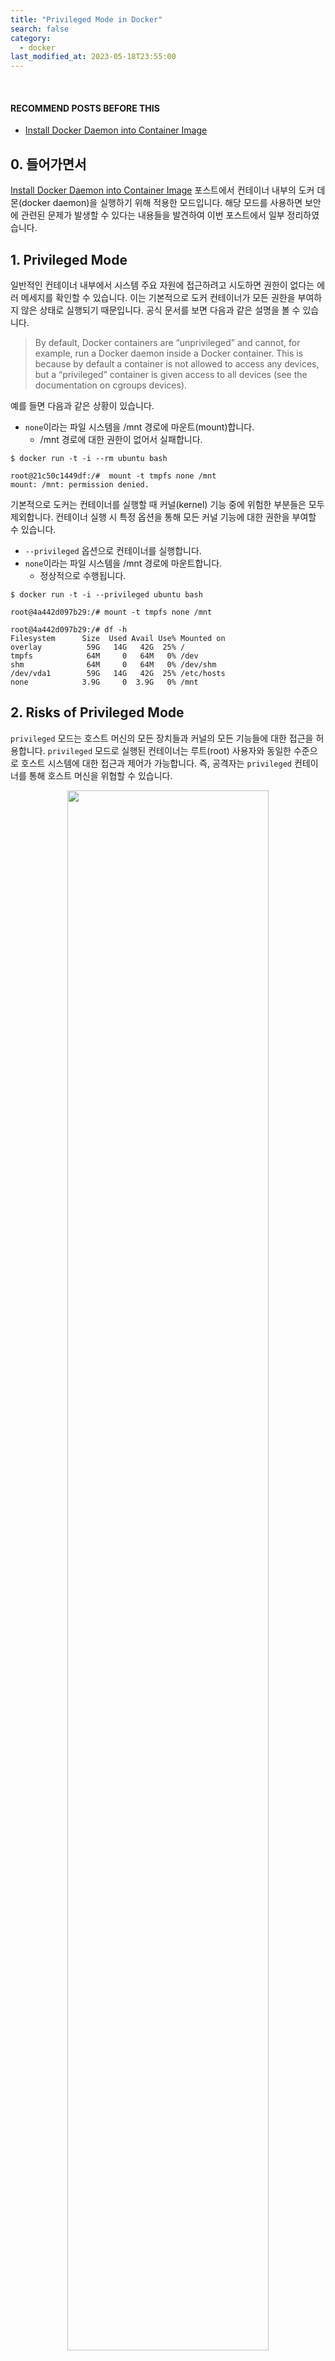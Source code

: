 ```yaml
---
title: "Privileged Mode in Docker"
search: false
category:
  - docker
last_modified_at: 2023-05-18T23:55:00
---
```


<br/>

#### RECOMMEND POSTS BEFORE THIS

* [Install Docker Daemon into Container Image][install-docker-daemon-into-container-image-link]

## 0. 들어가면서

[Install Docker Daemon into Container Image][install-docker-daemon-into-container-image-link] 포스트에서 컨테이너 내부의 도커 데몬(docker daemon)을 실행하기 위해 적용한 모드입니다. 
해당 모드를 사용하면 보안에 관련된 문제가 발생할 수 있다는 내용들을 발견하여 이번 포스트에서 일부 정리하였습니다. 

## 1. Privileged Mode

일반적인 컨테이너 내부에서 시스템 주요 자원에 접근하려고 시도하면 권한이 없다는 에러 메세지를 확인할 수 있습니다. 
이는 기본적으로 도커 컨테이너가 모든 권한을 부여하지 않은 상태로 실행되기 때문입니다. 
공식 문서를 보면 다음과 같은 설명을 볼 수 있습니다. 

> By default, Docker containers are “unprivileged” and cannot, for example, run a Docker daemon inside a Docker container. This is because by default a container is not allowed to access any devices, but a “privileged” container is given access to all devices (see the documentation on cgroups devices).

예를 들면 다음과 같은 상황이 있습니다.

* `none`이라는 파일 시스템을 /mnt 경로에 마운트(mount)합니다.
    * /mnt 경로에 대한 권한이 없어서 실패합니다.

```
$ docker run -t -i --rm ubuntu bash

root@21c50c1449df:/#  mount -t tmpfs none /mnt
mount: /mnt: permission denied.
```

기본적으로 도커는 컨테이너를 실행할 때 커널(kernel) 기능 중에 위험한 부분들은 모두 제외합니다. 
컨테이너 실행 시 특정 옵션을 통해 모든 커널 기능에 대한 권한을 부여할 수 있습니다. 

* `--privileged` 옵션으로 컨테이너를 실행합니다.
* `none`이라는 파일 시스템을 /mnt 경로에 마운트합니다.
    * 정상적으로 수행됩니다.

```
$ docker run -t -i --privileged ubuntu bash

root@4a442d097b29:/# mount -t tmpfs none /mnt

root@4a442d097b29:/# df -h
Filesystem      Size  Used Avail Use% Mounted on
overlay          59G   14G   42G  25% /
tmpfs            64M     0   64M   0% /dev
shm              64M     0   64M   0% /dev/shm
/dev/vda1        59G   14G   42G  25% /etc/hosts
none            3.9G     0  3.9G   0% /mnt
```

## 2. Risks of Privileged Mode

`privileged` 모드는 호스트 머신의 모든 장치들과 커널의 모든 기능들에 대한 접근을 허용합니다. 
`privileged` 모드로 실행된 컨테이너는 루트(root) 사용자와 동일한 수준으로 호스트 시스템에 대한 접근과 제어가 가능합니다. 
즉, 공격자는 `privileged` 컨테이너를 통해 호스트 머신을 위협할 수 있습니다. 

<p align="center">
    <img src="/images/privileged-mode-in-docker-1.JPG" width="80%" class="image__border">
</p>

### 2.1. Consideration and Risks

`privileged` 모드를 사용하려면 다음과 같은 보안 취약점들을 고려하고 반드시 필요한 상황에만 사용하는 것이 좋습니다. 

* 공격에 대한 노출 증가
    * `privileged` 모드로 실행된 컨테이너는 호스트 시스템의 제한된 영역에 대한 접근 제어가 허용되어 있습니다.
    * 보안이 취약한 `privileged` 컨테이너들을 통해 호스트 시스템이 위협 당할 가능성이 커집니다.
* 악의적인 커널 사용
    * `privileged` 모드로 실행된 컨테이너 내부 어플리케이션은 호스트의 커널 기능에 대한 접근이 허용됩니다.
    * 커널에 취약점이 있는 경우 공격자는 이를 이용해 호스트를 제어할 수 있습니다.
* 컨테이너의 격리성에 미치는 영향
    * 컨테이너의 장점은 각 컨테이너 별 또는 컨테이너와 호스트 시스템 사이에 격리된 환경을 제공한다는 점입니다.
    * `privileged` 컨테이너를 통해 호스트를 제어할 수 있다면, 컨테이너 사이의 의도하지 않은 상호 작용이나 데이터 접근이 가능합니다. 

`privileged` 컨테이너는 다음과 같은 보안 문제들이 발생할 수 있습니다. 

* 컨테이너 브레이크아웃(container breakout)
    * 격리된 컨테이너를 탈출하여 호스트 시스템에 접근하는 행위입니다.
    * 격리된 환경을 깨뜨리는 상황을 컨테이너 브레이크아웃이라고 표현합니다.
* 인가(authorized)되지 않은 호스트 디바이스 접근
* 커널 수준의 공격
* 호스트 시스템의 다른 컨테이너들에게 영향

## 3. Why do we need privileged mode?

보안 취약점을 만드는 `privileged` 모드를 사용하는 이유는 다음과 같습니다. 

* DinD(Docker in Docker)
    * 컨테이너 내부에서 도커 명령어를 수행하는 경우입니다.
    * CI/CD 파이프라인을 구축할 때 주로 활용됩니다.
* 가상화/하이퍼바이저 지원
    * 도커 컨테이너를 통해 가상화 소프트웨어나 하이퍼바이저를 실행하는 경우입니다.
    * KVM(kernel-based virtual machine) 같은 플랫폼을 이용하는 경우를 예로 들수 있습니다. 
* 성능 모니터링 도구 사용
    * 저수준(low-level) 시스템 메트릭(metrics)이나 커널 이벤트 추적에 의존하는 성능 모니터링 도구들을 사용하는 경우입니다. 
    * `privileged` 모드를 통해 모니터링 도구들은 필요한 시스템 자원에 접근하거나 정확한 데이터를 수집할 수 있습니다.
* 도커 기반 시스템 유틸리티
    * 일부 시스템 유틸리티나 진단 도구가 시스템 정보를 수집하거나 시스템 구성을 수정하는 경우입니다. 
* 사용자 지정 네트워크 구성
    * 사용자 지정 네트워크 인터페이스를 만들거나 네트워크 스택 파라미터들을 수정하는 경우입니다.
    * 컨테이너 내부에서 특수한 네트워크 도구를 사용하는 경우를 예로 들수 있습니다.

## 4. Better ways to mitigate security risks

보안 취약점을 만들지만, 필요에 따라 꼭 사용해야한다면 `privileged` 모드의 위험성을 낮출 필요가 있습니다. 
컨테이너를 실행할 때 `privileged` 모드가 필요한지 평가를 하고, 이를 통해 `privileged` 컨테이너 사용을 최소화해야 합니다. 
시스템 자원에 대한 권한이 필요하다면 전체 권한이 아니라 필요한 최소 기능만 제공하는 등의 대체적인 접근 방식을 사용합니다. 

### 4.1. Runtime privilege and Linux capabilities

* 다음과 같은 옵션을 통해 시스템 권한을 제한적으로 제공할 수 있습니다. 

| Option | Description |
|:---:|:---|
| `--cap-add` | Add Linux capabilities | 
| `--cap-drop` | Drop Linux capabilities | 
| `--privileged` | Give extended privileges to this container | 
| `--device=[]` | Allows you to run devices inside the container without the --privileged flag | 

##### Example

* `NET_ADMIN` 기능을 `--cap-add` 옵션을 통해 추가합니다.
    * 네트워크 관련 다양한 기능들을 수행할 수 있는 권한입니다.
* 컨테이너를 별도 옵션 없이 실행하는 경우 `Operation not permitted` 에러가 발생합니다.
* 기능들에 대한 자세한 권한 목록은 아래 공식 홈페이지에서 확인 가능합니다.
    * <https://docs.docker.com/engine/reference/run/#runtime-privilege-and-linux-capabilities>

```
$ docker run --cap-add=NET_ADMIN -it ubuntu bash

... process of install net-tools

root@c5ecec3d8d89:/# ifconfig
eth0: flags=4163<UP,BROADCAST,RUNNING,MULTICAST>  mtu 65535
        inet 172.17.0.2  netmask 255.255.0.0  broadcast 172.17.255.255
        ether 02:42:ac:11:00:02  txqueuelen 0  (Ethernet)
        RX packets 4071  bytes 25625601 (25.6 MB)
        RX errors 0  dropped 0  overruns 0  frame 0
        TX packets 2622  bytes 178570 (178.5 KB)
        TX errors 0  dropped 0 overruns 0  carrier 0  collisions 0

lo: flags=73<UP,LOOPBACK,RUNNING>  mtu 65536
        inet 127.0.0.1  netmask 255.0.0.0
        loop  txqueuelen 1000  (Local Loopback)
        RX packets 0  bytes 0 (0.0 B)
        RX errors 0  dropped 0  overruns 0  frame 0
        TX packets 0  bytes 0 (0.0 B)
        TX errors 0  dropped 0 overruns 0  carrier 0  collisions 0

root@c5ecec3d8d89:/# ifconfig eth0 172.17.0.3

root@c5ecec3d8d89:/# ifconfig
eth0: flags=4163<UP,BROADCAST,RUNNING,MULTICAST>  mtu 65535
        inet 172.17.0.3  netmask 255.255.0.0  broadcast 172.17.255.255
        ether 02:42:ac:11:00:02  txqueuelen 0  (Ethernet)
        RX packets 4071  bytes 25625601 (25.6 MB)
        RX errors 0  dropped 0  overruns 0  frame 0
        TX packets 2622  bytes 178570 (178.5 KB)
        TX errors 0  dropped 0 overruns 0  carrier 0  collisions 0

lo: flags=73<UP,LOOPBACK,RUNNING>  mtu 65536
        inet 127.0.0.1  netmask 255.0.0.0
        loop  txqueuelen 1000  (Local Loopback)
        RX packets 0  bytes 0 (0.0 B)
        RX errors 0  dropped 0  overruns 0  frame 0
        TX packets 0  bytes 0 (0.0 B)
        TX errors 0  dropped 0 overruns 0  carrier 0  collisions 0
```

#### REFERENCE

* <https://docs.docker.com/engine/reference/commandline/run/#privileged>
* <https://docs.docker.com/engine/reference/run/#runtime-privilege-and-linux-capabilities>
* <https://stackoverflow.com/questions/31099473/how-to-access-docker-host-filesystem-from-privileged-container>
* <https://docs.docker.com/engine/security/>

[install-docker-daemon-into-container-image-link]: https://junhyunny.github.io/docker/install-docker-daemon-into-container-image/